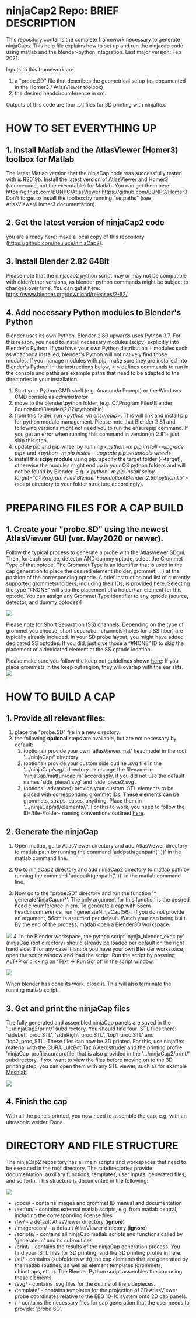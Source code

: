 # ninjaCap2 Repo: BRIEF DESCRIPTION
This repository contains the complete framework necessary to generate ninjaCaps. 
This help file explains how to set up and run the ninjacap code using matlab and the blender-python integration. 
Last major version: Feb 2021.

Inputs to this framework are
1. a "probe.SD" file that describes the geometrical setup (as documented in the Homer3 / AtlasViewer toolbox)
1. the desired headcircumference in cm.

Outputs of this code are four .stl files for 3D printing with ninjaflex.

# HOW TO SET EVERYTHING UP

## 1. Install Matlab and the AtlasViewer (Homer3) toolbox for Matlab
The latest Matlab version that the ninjaCap code was successfully tested with is R2019b.
Install the latest version of AtlasViewer and Homer3 (sourcecode, not the executable) for Matlab. You can get them here:	https://github.com/BUNPC/AtlasViewer
https://github.com/BUNPC/Homer3
Don't forget to install the toolbox by running "setpaths" (see AtlasViewer/Homer3 documentation).

## 2. Get the latest version of ninjaCap2 code
you are already here: make a local copy of this repository (https://github.com/neuluce/ninjaCap2).

## 3. Install Blender 2.82 64Bit 
Please note that the ninjacap2 python script may or may not be compatible with older/other versions, 
as blender python commands might be subject to changes over time.
You can get it here:		https://www.blender.org/download/releases/2-82/

## 4. Add necessary Python modules to Blender's Python
Blender uses its own Python. Blender 2.80 upwards uses Python 3.7.
For this reason, you need to install necessary modules (scipy) explicitly into Blender's Python.
If you have your own Python distribution + modules such as Anaconda installed,
blender's Python will not natively find those modules. 
If you manage modules with pip, make sure they are installed into Blender's Python!
In the instructions below, < > defines commands to run in the console and
paths are example paths that need to be adapted to the directories in your installation.
1. Start your Python CMD shell (e.g. Anaconda Prompt) or the Windows CMD console as *administrator*
1. move to the blender\python folder, (e.g. C:\Program Files\Blender Foundation\Blender\2.82\python\bin)
1. from this folder, run *<python -m ensurepip>*. This will link and install pip for python module management. Please note that Blender 2.81 and following versions might not need you to run the ensurepip command. If you get an error when running this command in version(s) 2.81+ just skip this step.
1. update pip and pip wheel by running *<python -m pip install --upgrade pip>* and
	*<python -m pip install --upgrade pip setuptools wheel>*
1. install the **scipy module** using pip. specify the target folder (--target), otherwise the modules might end up in your
	OS python folders and will not be found by Blender. E.g. *<	python -m pip install scipy --target="C:\Program Files\Blender Foundation\Blender\2.80\python\lib">* 
  (adapt directory to your folder structure accordingly).

# PREPARING FILES FOR A CAP BUILD

## 1. Create your "probe.SD" using the newest AtlasViewer GUI (ver. May2020 or newer). 
Follow the typical process to generate a probe with the AtlasViewer SDgui. Then, for each source, detector AND dummy optode, select the Grommet Type of that optode. The Grommet Type is an identifier that is used in the cap generation to place the desired element (holder, grommet, …) at the position of the corresponding optode. A brief instruction and list of currently supported grommets/holders, including their IDs, is provided [here](https://github.com/neuluce/ninjaCap/blob/master/docu/grommet_lookup.pdf). Selecting the type “#NONE” will skip the placement of a holder/ an element for this optode. You can assign any Grommet Type identifier to any optode (source, detector, and dummy optodes)!

![](https://github.com/neuluce/ninjaCap/blob/master/docu/grommetType.png)

Please note for Short Separation (SS) channels: Depending on the type of grommet you choose, short separation channels (holes for a SS fiber) are typically already included. In your SD probe layout, you might have added dedicated SS optodes. If you did, just give those a “#NONE” ID to skip the placement of a dedicated element at the SS optode location.

Please make sure you follow the keep out guidelines shown [here](https://github.com/neuluce/ninjaCap/blob/master/docu/guidelines_keepOutRegions): If you place grommets in the keep out region, they will overlap with the ear slits.
![](https://github.com/neuluce/ninjaCap2/blob/master/docu/keepout.png)

# HOW TO BUILD A CAP 

## 1. Provide all relevant files:
1. place the "probe.SD" file in a new directory.
1. the following **optional** steps are available, but are not necessary by default:
    1. (optional) provide your own 'atlasViewer.mat' headmodel in the root '.../ninjaCap/' directory
    1. (optional) provide your custom side outline .svg file in the '.../ninjaCap/svg/' directory. -> change the filename in 'ninjaCap/matfun/cap.m' accordingly, if you did not use the default names 'side_piece1.svg' and 'side_piece2.svg'.
    1. (optional, advanced) provide your custom .STL elements to be placed with corresponding grommet IDs. These elements can be grommets, straps, cases, anything. Place them in '.../ninjaCap/stl/elements/<identifier>/'. For this to work, you need to follow the ID-/file-/folder- naming conventions outlined [here](https://github.com/neuluce/ninjaCap/blob/master/docu/grommet_lookup.pdf).
	
## 2. Generate the ninjaCap 
1. Open matlab, go to AtlasViewer directory and add AtlasViewer directory to matlab path by running the command 'addpath(genpath('.'))' in the matlab command line. 

2. Go to ninjaCap2 directory and add ninjaCap2 directory to matlab path by running the command 'addpath(genpath('.'))' in the matlab command line.

3. Now go to the "probe.SD" directory and run the function '* generateNinjaCap.m*'. The only argument for this function is the desired head circumference in cm. To generate a cap with 56cm headcircumference, run ' generateNinjaCap(56)'. If you do not provide an argument, 56cm is assumed per default. Watch your cap being built. By the end of the process, matlab open a Blender3D workspace.

![](https://github.com/neuluce/ninjaCap2/blob/master/docu/matlab.PNG)
4. In the Blender workspace, the python script 'nynja_blender_exec.py' (ninjaCap root directory) should already be loaded per default on the right hand side. If for any case it isnt or you have your own Blender workspace, open the script window and load the script. Run the script by pressing ALT+P or clicking on 'Text -> Run Script' in the script window.

![](https://github.com/neuluce/ninjaCap2/blob/master/docu/blender.png)

When blender has done its work, close it. This will also terminate the running matlab script.

## 3. Get and print the ninjaCap files
The fully generated and assembled ninjaCap panels are saved in the '.../ninjaCap2/print/' subdirectory.
You should find four .STL files there: 'sideLeft_proc.STL', 'sideRight_proc.STL', 'top1_proc.STL' and 'top2_proc_STL'.
These files can now be 3D printed. For this, use ninjaflex material with the CURA LulzBot Taz 6 Aerostruder and the printing profile 'ninjaCap_profile.curaprofile' that is also provided in the '.../ninjaCap2/print/' subdirectory.
If you want to view the files before moving on to the 3D printing step, you can open them with any STL viewer, such as for example [Meshlab](https://sourceforge.net/projects/meshlab/).

![](https://github.com/neuluce/ninjaCap2/blob/master/docu/cap.PNG)


## 4. Finish the cap
With all the panels printed, you now need to assemble the cap, e.g. with an ultrasonic welder. Done.

# DIRECTORY AND FILE STRUCTURE
The ninjaCap2 repository has all main scripts and workspaces that need to be executed in the root directory. The subdirectories provide documentation, auxiliary functions, templates, user inputs, generated files, and so forth. This structure is documented in the following:

![](https://github.com/neuluce/ninjaCap/blob/master/docu/dirstruct.PNG)

* /docu/ - contains images and grommet ID manual and documentation
* /extfun/ - contains external matlab scripts, e.g. from matlab central, including the corresponding license files
* /fw/ - a default AtlasViewer directory (**ignore**)
* /imagerecon/ - a default AtlasViewer directory (**ignore**)
* /scripts/ - contains all ninjaCap matlab scripts and functions called by 'generate.m' and its subroutines.
* /print/ - contains the results of the ninjaCap generation process. You find your .STL files for 3D printing, and the 3D printing profile in here.
* /stl/ - contains (subfolders with) the cap elements that are generated by the matlab routines, as well as element templates (grommets, chinstraps, etc..). The Blender Python script assembles the cap using these elements.
* /svg/ - contains .svg files for the outline of the sidepieces. 
* /template/ - contains templates for the projection of 3D AtlasViewer probe coordinates relative to the EEG 10-10 system onto 2D cap panels.
* / - contains the necessary files for cap generation that the user needs to provide: 'probe.SD'.



